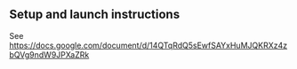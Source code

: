 ## Setup and launch instructions

See https://docs.google.com/document/d/14QTqRdQ5sEwfSAYxHuMJQKRXz4zbQVg9ndW9JPXaZRk